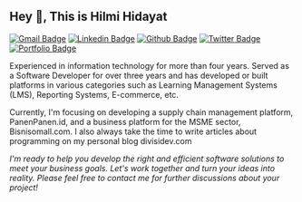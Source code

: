 ## Hey 👋, This is Hilmi Hidayat
[![Gmail Badge](https://img.shields.io/badge/-hilmihidayat175@gmail.com-c14438?style=flat&logo=Gmail&logoColor=white&link=mailto:hilmihidayat175@gmail.com)](mailto:hilmihidayat175@gmail.com) 
[![Linkedin Badge](https://img.shields.io/badge/-hilmihidayat-0072b1?style=flat&logo=Linkedin&logoColor=white&link=https://www.linkedin.com/in/hilmihidayat/)](https://www.linkedin.com/in/hilmihidayat/) [![Github Badge](https://img.shields.io/badge/-hilmihidyt-grey?style=flat&logo=github&logoColor=white&link=https://github.com/hilmihidyt/)](https://www.github.com/hilmihidyt/) [![Twitter Badge](https://img.shields.io/badge/-hilmihidyt-00acee?style=flat&logo=twitter&logoColor=white&link=https://twitter.com/hilmihidyt/)](https://www.twitter.com/hilmihidyt/) [![Portfolio Badge](https://img.shields.io/badge/portfolio-web-blue?style=flat&link=https://hilmihidayat.com/)](https://hilmihidayat.com/) <p align='left'>Experienced in information technology for more than four years. Served as a Software Developer for over three years and has developed or built platforms in various categories such as Learning Management Systems (LMS), Reporting Systems, E-commerce, etc.

Currently, I'm focusing on developing a supply chain management platform, PanenPanen.id, and a business platform for the MSME sector, Bisnisomall.com.
I also always take the time to write articles about programming on my personal blog divisidev.com</p>

*I'm ready to help you develop the right and efficient software solutions to meet your business goals. Let's work together and turn your ideas into reality. Please feel free to contact me for further discussions about your project!*
